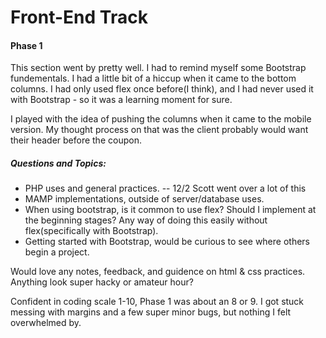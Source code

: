 # Front-End Track

#### Phase 1
This section went by pretty well. I had to remind myself some Bootstrap fundementals. I had a little bit of a hiccup when it came to the bottom columns. I had only used flex once before(I think), and I had never used it with Bootstrap - so it was a learning moment for sure.

I played with the idea of pushing the columns when it came to the mobile version. My thought process on that was the client probably would want their header before the coupon.

##### Questions and Topics:

+ PHP uses and general practices. -- 12/2 Scott went over a lot of this
+ MAMP implementations, outside of server/database uses.
+ When using bootstrap, is it common to use flex? Should I implement at the beginning stages? Any way of doing this easily without flex(specifically with Bootstrap).
+ Getting started with Bootstrap, would be curious to see where others begin a project.

Would love any notes, feedback, and guidence on html & css practices. Anything look super hacky or amateur hour?

Confident in coding scale 1-10, Phase 1 was about an 8 or 9. I got stuck messing with margins and a few super minor bugs, but nothing I felt overwhelmed by.
